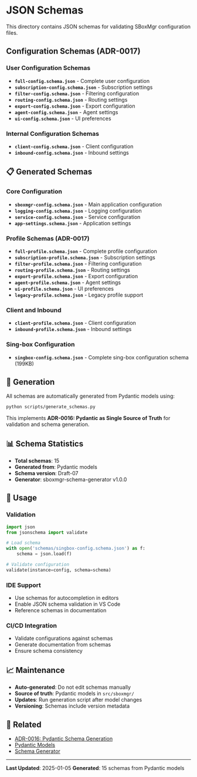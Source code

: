 # JSON Schemas

This directory contains JSON schemas for validating SBoxMgr configuration files.

## Configuration Schemas (ADR-0017)

### User Configuration Schemas
- **`full-config.schema.json`** - Complete user configuration
- **`subscription-config.schema.json`** - Subscription settings
- **`filter-config.schema.json`** - Filtering configuration
- **`routing-config.schema.json`** - Routing settings
- **`export-config.schema.json`** - Export configuration
- **`agent-config.schema.json`** - Agent settings
- **`ui-config.schema.json`** - UI preferences

### Internal Configuration Schemas
- **`client-config.schema.json`** - Client configuration
- **`inbound-config.schema.json`** - Inbound settings

## 📋 Generated Schemas

### Core Configuration
- **`sboxmgr-config.schema.json`** - Main application configuration
- **`logging-config.schema.json`** - Logging configuration
- **`service-config.schema.json`** - Service configuration
- **`app-settings.schema.json`** - Application settings

### Profile Schemas (ADR-0017)
- **`full-profile.schema.json`** - Complete profile configuration
- **`subscription-profile.schema.json`** - Subscription settings
- **`filter-profile.schema.json`** - Filtering configuration
- **`routing-profile.schema.json`** - Routing settings
- **`export-profile.schema.json`** - Export configuration
- **`agent-profile.schema.json`** - Agent settings
- **`ui-profile.schema.json`** - UI preferences
- **`legacy-profile.schema.json`** - Legacy profile support

### Client and Inbound
- **`client-profile.schema.json`** - Client configuration
- **`inbound-profile.schema.json`** - Inbound settings

### Sing-box Configuration
- **`singbox-config.schema.json`** - Complete sing-box configuration schema (199KB)

## 🔄 Generation

All schemas are automatically generated from Pydantic models using:

```bash
python scripts/generate_schemas.py
```

This implements **ADR-0016: Pydantic as Single Source of Truth** for validation and schema generation.

## 📊 Schema Statistics

- **Total schemas**: 15
- **Generated from**: Pydantic models
- **Schema version**: Draft-07
- **Generator**: sboxmgr-schema-generator v1.0.0

## 🎯 Usage

### Validation
```python
import json
from jsonschema import validate

# Load schema
with open('schemas/singbox-config.schema.json') as f:
    schema = json.load(f)

# Validate configuration
validate(instance=config, schema=schema)
```

### IDE Support
- Use schemas for autocompletion in editors
- Enable JSON schema validation in VS Code
- Reference schemas in documentation

### CI/CD Integration
- Validate configurations against schemas
- Generate documentation from schemas
- Ensure schema consistency

## 📈 Maintenance

- **Auto-generated**: Do not edit schemas manually
- **Source of truth**: Pydantic models in `src/sboxmgr/`
- **Updates**: Run generation script after model changes
- **Versioning**: Schemas include version metadata

## 🔗 Related

- [ADR-0016: Pydantic Schema Generation](../docs/arch/decisions/ADR-0016-pydantic-schema-generation.md)
- [Pydantic Models](../src/sboxmgr/models/)
- [Schema Generator](../scripts/generate_schemas.py)

---

**Last Updated**: 2025-01-05
**Generated**: 15 schemas from Pydantic models
